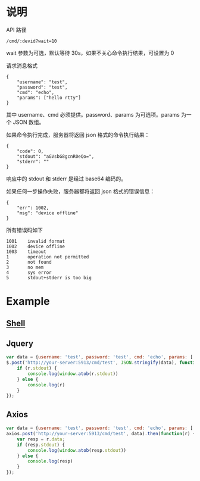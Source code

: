 # 说明
API 路径

    /cmd/:devid?wait=10

wait 参数为可选，默认等待 30s，如果不关心命令执行结果，可设置为 0

请求消息格式

    {
        "username": "test",
        "password": "test",
        "cmd": "echo",
        "params": ["hello rtty"]
    }

其中 username、cmd 必须提供。password、params 为可选项。params 为一个 JSON 数组。

如果命令执行完成，服务器将返回 json 格式的命令执行结果：

    {
        "code": 0,
        "stdout": "aGVsbG8gcnR0eQo=",
        "stderr": ""
    }

响应中的 stdout 和 stderr 是经过 base64 编码的。

如果任何一步操作失败，服务器都将返回 json 格式的错误信息：
    
    {
        "err": 1002,
        "msg": "device offline"
    }


所有错误码如下

    1001    invalid format
    1002    device offline
    1003    timeout
    1       operation not permitted
    2       not found
    3       no mem
    4       sys error
    5       stdout+stderr is too big

# Example
## [Shell](/tools/sendcmd.sh)

## Jquery

```javascript
var data = {username: 'test', password: 'test', cmd: 'echo', params: ['hello rtty']};
$.post('http://your-server:5913/cmd/test', JSON.stringify(data), function(r) {
    if (r.stdout) {
        console.log(window.atob(r.stdout))
    } else {
        console.log(r)
    }
});
```

## Axios

```javascript
var data = {username: 'test', password: 'test', cmd: 'echo', params: ['hello rtty']};
axios.post('http://your-server:5913/cmd/test', data).then(function(r) {
    var resp = r.data;
    if (resp.stdout) {
        console.log(window.atob(resp.stdout))
    } else {
        console.log(resp)
    }
});
```